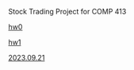 Stock Trading Project for COMP 413



[hw0](https://docs.google.com/document/d/17GtwEL8ZRZGTDVyPwq2AnjQ2U3YdV5AJTKJZhzMnMGQ/edit#heading=h.2p91jq46efn7)

[hw1](https://docs.google.com/document/d/1VQFGrJ-pMZa0jKP21FqY1X8zVFqHRTPMYUEIC5GyWEs/edit#heading=h.wys6b1zbilu1)

[2023.09.21](https://docs.google.com/document/d/12T3h0SS1UBW8EHtdyeZbXy-ebQEtoSBz-uKNOInMyas/edit?usp=sharing)
